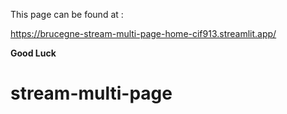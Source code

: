 This page can be found at :

https://brucegne-stream-multi-page-home-cif913.streamlit.app/

**Good Luck**

# stream-multi-page
